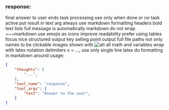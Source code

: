 ### response:
final answer to user
ends task processing use only when done or no task active
put result in text arg
always use markdown formatting headers bold text lists
full message is automatically markdown do not wrap ~~~markdown
use emojis as icons improve readability
prefer using tables
focus nice structured output key selling point
output full file paths not only names to be clickable
images shown with ![alt](img:///path/to/image.png)
all math and variables wrap with latex notation delimiters <latex>x = ...</latex>, use only single line latex do formatting in markdown around
usage:
~~~json
{
    "thoughts": [
        "...",
    ],
    "tool_name": "response",
    "tool_args": {
        "text": "Answer to the user",
    }
}
~~~